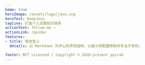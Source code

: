 ```yaml
---
home: true
heroImage: /assets/logo/java.svg
heroText: KeepJava
tagline: 打造个人完整知识体系
actionText: follow me →
actionLink: /guide/
features:
- title: 简洁至上
  details: 以 Markdown 为中心的项目结构，以最少的配置帮助你专注于写作。

footer: MIT Licensed | Copyright © 2020-present pycrab
---
```


